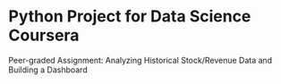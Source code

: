 # Python Project for Data Science Coursera
 Peer-graded Assignment: Analyzing Historical Stock/Revenue Data and Building a Dashboard
